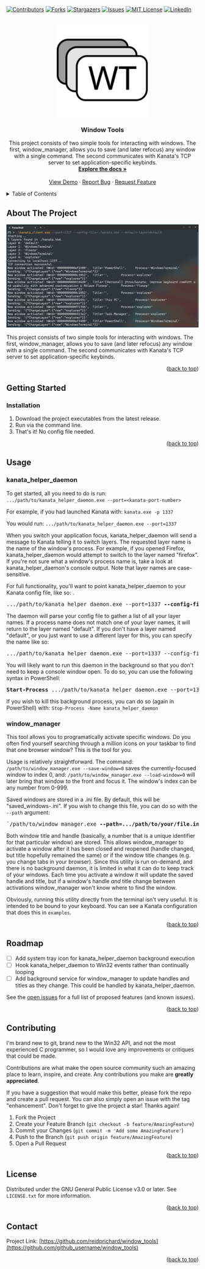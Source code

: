 <!-- PROJECT SHIELDS -->
<!--
*** I'm using markdown "reference style" links for readability.
*** Reference links are enclosed in brackets [ ] instead of parentheses ( ).
*** See the bottom of this document for the declaration of the reference variables
*** for contributors-url, forks-url, etc. This is an optional, concise syntax you may use.
*** https://www.markdownguide.org/basic-syntax/#reference-style-links
-->
[![Contributors][contributors-shield]][contributors-url]
[![Forks][forks-shield]][forks-url]
[![Stargazers][stars-shield]][stars-url]
[![Issues][issues-shield]][issues-url]
[![MIT License][license-shield]][license-url]
[![LinkedIn][linkedin-shield]][linkedin-url]



<!-- PROJECT LOGO -->
<br />
<div align="center">
  <a href="https://github.com/reidprichard/window_tools">
    <img src="images/logo.svg" alt="Logo" width="240" height="240">
  </a>

<h3 align="center">Window Tools</h3>

  <p align="center">
    This project consists of two simple tools for interacting with windows. The first, window_manager, allows you to save (and later refocus) any window with a single command. The second communicates with Kanata's TCP server to set application-specific keybinds.
    <br />
    <a href="https://github.com/reidprichard/window_tools"><strong>Explore the docs »</strong></a>
    <br />
    <br />
    <a href="https://github.com/reidprichard/window_tools">View Demo</a>
    ·
    <a href="https://github.com/reidprichard/window_tools/issues">Report Bug</a>
    ·
    <a href="https://github.com/reidprichard/window_tools/issues">Request Feature</a>
  </p>
</div>



<!-- TABLE OF CONTENTS -->
<details>
  <summary>Table of Contents</summary>
  <ol>
    <li>
      <a href="#about-the-project">About The Project</a>
      <ul>
        <li><a href="#built-with">Built With</a></li>
      </ul>
    </li>
    <li>
      <a href="#getting-started">Getting Started</a>
      <ul>
        <li><a href="#prerequisites">Prerequisites</a></li>
        <li><a href="#installation">Installation</a></li>
      </ul>
    </li>
    <li><a href="#usage">Usage</a></li>
    <li><a href="#roadmap">Roadmap</a></li>
    <li><a href="#contributing">Contributing</a></li>
    <li><a href="#license">License</a></li>
    <li><a href="#contact">Contact</a></li>
    <li><a href="#acknowledgments">Acknowledgments</a></li>
  </ol>
</details>



<!-- ABOUT THE PROJECT -->
## About The Project

[![Product Name Screen Shot][product-screenshot]](https://github.com/reidprichard/window_tools/blob/main/assets/demo.png)

This project consists of two simple tools for interacting with windows. The
first, window_manager, allows you to save (and later refocus) any window with a
single command. The second communicates with Kanata's TCP server to set
application-specific keybinds.

<p align="right">(<a href="#readme-top">back to top</a>)</p>



<!-- GETTING STARTED -->
## Getting Started

### Installation

1. Download the project executables from the latest release.
2. Run via the command line.
3. That's it! No config file needed.

<p align="right">(<a href="#readme-top">back to top</a>)</p>



<!-- USAGE EXAMPLES -->
## Usage

### kanata_helper_daemon
To get started, all you need to do is run:
`.../path/to/kanata_helper_daemon.exe --port=<kanata-port-number>`

For example, if you had launched Kanata with:
`kanata.exe -p 1337`

You would run:
`.../path/to/kanata_helper_daemon.exe --port=1337`

When you switch your application focus, kanata_helper_daemon will send a message to Kanata telling it to switch layers.
The requested layer name is the name of the window's process. For example, if you opened Firefox, kanata_helper_daemon
would attempt to switch to the layer named "firefox". If you're not sure what a window's process name is, take a look
at kanata_helper_daemon's console output. Note that layer names are case-sensitive.

For full functionality, you'll want to point kanata_helper_daemon to your Kanata config file, like so: . 
<pre>
.../path/to/kanata_helper_daemon.exe --port=1337 <b>--config-file=.../path/to/config/file.kbd</b>
</pre>
The daemon will parse your config file to gather a list of all your layer names. If a process
name does not match one of your layer names, it will return to the layer named "default".
If you don't have a layer named "default", or you just want to use a different layer for this,
you can specify the name like so:
<pre>
.../path/to/kanata_helper_daemon.exe --port=1337 --config-file=.../path/to/config/file.kbd <b>--default-layer=my-default-layer</b>
</pre>

You will likely want to run this daemon in the background so that you don't need to keep a
console window open. To do so, you can use the following syntax in PowerShell:
<pre>
<b>Start-Process</b> .../path/to/kanata_helper_daemon.exe --port=1337 --config-file=.../path/to/config/file.kbd --default-layer=my-default-layer <b>-WindowStyle Hidden</b>
</pre>

If you wish to kill this background process, you can do so (again in PowerShell) with:
`Stop-Process -Name kanata_helper_daemon`

### window_manager

This tool allows you to programatically activate specific windows. Do you often find yourself
searching through a million icons on your taskbar to find that one browser window? This is the
tool for you.

Usage is relatively straightforward. The command:
`/path/to/window_manager.exe --save-window=0`
saves the currently-focused window to index 0, and:
`/path/to/window_manager.exe --load-window=0`
will later bring that window to the front and focus it. The window's index can be
any number from 0-999. 

Saved windows are stored in a .ini file. By default, this will be "saved_windows-<computer-name>.ini".
If you wish to change this file, you can do so with the `--path` argument:
<pre>
`/path/to/window_manager.exe <b>--path=.../path/to/your/file.ini</b> --save-window=0`
</pre>

Both window title and handle (basically, a number that is a unique identifier for that particular window) are stored. 
This allows window_manager to activate a window after it has been closed and reopened (handle changed,
but title hopefully remained the same) or if the window title changes (e.g. you change tabs in your browser).
Since this utility is run on-demand, and there is no background daemon, it is limited in what it can
do to keep track of your windows. Each time you activate a window it will update the saved handle and title,
but if a window's handle _and_ title change between activations window_manager won't know where to find the
window.

Obviously, running this utility directly from the terminal isn't very useful. It is intended
to be bound to your keyboard. You can see a Kanata configuration that does this in `examples`.

<p align="right">(<a href="#readme-top">back to top</a>)</p>



<!-- ROADMAP -->
## Roadmap

- [ ] Add system tray icon for kanata_helper_daemon background execution
- [ ] Hook kanata_helper_daemon to Win32 events rather than continually looping
- [ ] Add background service for window_manager to update handles and titles as they change. This could be handled by kanata_helper_daemon.

See the [open issues](https://github.com/reidprichard/window_tools/issues) for a full list of proposed features (and known issues).

<p align="right">(<a href="#readme-top">back to top</a>)</p>



<!-- CONTRIBUTING -->
## Contributing

I'm brand new to git, brand new to the Win32 API, and not the most experienced C programmer, so I would love any improvements or critiques that could be made.

Contributions are what make the open source community such an amazing place to learn, inspire, and create. Any contributions you make are **greatly appreciated**.

If you have a suggestion that would make this better, please fork the repo and create a pull request. You can also simply open an issue with the tag "enhancement".
Don't forget to give the project a star! Thanks again!

1. Fork the Project
2. Create your Feature Branch (`git checkout -b feature/AmazingFeature`)
3. Commit your Changes (`git commit -m 'Add some AmazingFeature'`)
4. Push to the Branch (`git push origin feature/AmazingFeature`)
5. Open a Pull Request

<p align="right">(<a href="#readme-top">back to top</a>)</p>



<!-- LICENSE -->
## License

Distributed under the GNU General Public License v3.0 or later. See `LICENSE.txt` for more information.

<p align="right">(<a href="#readme-top">back to top</a>)</p>



<!-- CONTACT -->
## Contact

Project Link: [https://github.com/reidprichard/window_tools](https://github.com/github_username/window_tools)

<p align="right">(<a href="#readme-top">back to top</a>)</p>



<!-- MARKDOWN LINKS & IMAGES -->
<!-- https://www.markdownguide.org/basic-syntax/#reference-style-links -->
[contributors-shield]: https://img.shields.io/github/contributors/reidprichard/window_tools.svg?style=for-the-badge
[contributors-url]: https://github.com/reidprichard/window_tools/graphs/contributors
[forks-shield]: https://img.shields.io/github/forks/reidprichard/window_tools.svg?style=for-the-badge
[forks-url]: https://github.com/reidprichard/window_tools/network/members
[stars-shield]: https://img.shields.io/github/stars/reidprichard/window_tools.svg?style=for-the-badge
[stars-url]: https://github.com/reidprichard/window_tools/stargazers
[issues-shield]: https://img.shields.io/github/issues/reidprichard/window_tools.svg?style=for-the-badge
[issues-url]: https://github.com/reidprichard/window_tools/issues
[license-shield]: https://img.shields.io/github/license/reidprichard/window_tools.svg?style=for-the-badge
[license-url]: https://github.com/reidprichard/window_tools/blob/master/LICENSE.txt
[linkedin-shield]: https://img.shields.io/badge/-LinkedIn-black.svg?style=for-the-badge&logo=linkedin&colorB=555
[linkedin-url]: https://linkedin.com/in/linkedin_username
[product-screenshot]: images/screenshot.png
[Next.js]: https://img.shields.io/badge/next.js-000000?style=for-the-badge&logo=nextdotjs&logoColor=white
[Next-url]: https://nextjs.org/
[React.js]: https://img.shields.io/badge/React-20232A?style=for-the-badge&logo=react&logoColor=61DAFB
[React-url]: https://reactjs.org/
[Vue.js]: https://img.shields.io/badge/Vue.js-35495E?style=for-the-badge&logo=vuedotjs&logoColor=4FC08D
[Vue-url]: https://vuejs.org/
[Angular.io]: https://img.shields.io/badge/Angular-DD0031?style=for-the-badge&logo=angular&logoColor=white
[Angular-url]: https://angular.io/
[Svelte.dev]: https://img.shields.io/badge/Svelte-4A4A55?style=for-the-badge&logo=svelte&logoColor=FF3E00
[Svelte-url]: https://svelte.dev/
[Laravel.com]: https://img.shields.io/badge/Laravel-FF2D20?style=for-the-badge&logo=laravel&logoColor=white
[Laravel-url]: https://laravel.com
[Bootstrap.com]: https://img.shields.io/badge/Bootstrap-563D7C?style=for-the-badge&logo=bootstrap&logoColor=white
[Bootstrap-url]: https://getbootstrap.com
[JQuery.com]: https://img.shields.io/badge/jQuery-0769AD?style=for-the-badge&logo=jquery&logoColor=white
[JQuery-url]: https://jquery.com 

